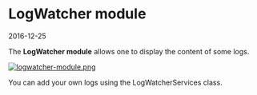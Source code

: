 LogWatcher module
=====================
2016-12-25


The **LogWatcher module** allows one to display the content of some logs.



 

[![logwatcher-module.png](https://s19.postimg.org/6l9u5l42r/logwatcher_module.png)](https://postimg.org/image/wgtkos5wf/)


You can add your own logs using the LogWatcherServices class.
 
 
